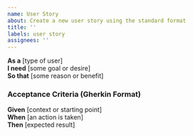 ```yaml
---
name: User Story
about: Create a new user story using the standard format
title: ''
labels: user story
assignees: ''
---
```


**As a** [type of user]  
**I need** [some goal or desire]  
**So that** [some reason or benefit]  

### Acceptance Criteria (Gherkin Format)
**Given** [context or starting point]  
**When** [an action is taken]  
**Then** [expected result]
